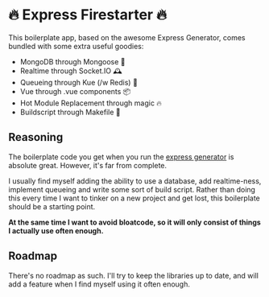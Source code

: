 # 🔥 Express Firestarter 🔥

This boilerplate app, based on the awesome Express Generator, comes bundled with some extra useful goodies:

- MongoDB through Mongoose 🐤
- Realtime through Socket.IO 🕰
- Queueing through Kue (/w Redis) 🚀
- Vue through .vue components 📦
- Hot Module Replacement through magic 🔥
- Buildscript through Makefile 🦄

## Reasoning

The boilerplate code you get when you run the [express generator](https://expressjs.com/en/starter/generator.html) is absolute great. However, it's far from complete.

I usually find myself adding the ability to use a database, add realtime-ness, implement queueing and write some sort of build script. Rather than doing this every time I want to tinker on a new project and get lost, this boilerplate should be a starting point.

**At the same time I want to avoid bloatcode, so it will only consist of things I actually use often enough.**

## Roadmap

There's no roadmap as such. I'll try to keep the libraries up to date, and will add a feature when I find myself using it often enough.